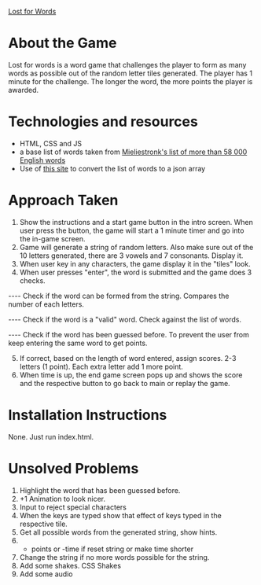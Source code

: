 [Lost for Words](https://artylope.github.io/lostforwords/)

# About the Game

Lost for words is a word game that challenges the player to form as many words as possible out of the random letter tiles generated. The player has 1 minute for the challenge. The longer the word, the more points the player is awarded.

# Technologies and resources

- HTML, CSS and JS
- a base list of words taken from [Mieliestronk's list of more than 58 000 English words](http://www.mieliestronk.com/wordlist.html) 
- Use of [this site](http://www.convertcsv.com/csv-to-json.htm) to convert the list of words to a json array

# Approach Taken
1. Show the instructions and a start game button in the intro screen. When user press the button, the game will start a 1 minute timer and go into the in-game screen. 
2. Game will generate a string of random letters. Also make sure out of the 10 letters generated, there are 3 vowels and 7 consonants. Display it.
3. When user key in any characters, the game display it in the "tiles" look.
4. When user presses "enter", the word is submitted and the game does 3 checks.

---- Check if the word can be formed from the string. Compares the number of each letters. 


---- Check if the word is a "valid" word. Check against the list of words. 


---- Check if the word has been guessed before. To prevent the user from keep entering the same word to get points. 


5. If correct, based on the length of word entered, assign scores. 2-3 letters (1 point). Each extra letter add 1 more point.
6. When time is up, the end game screen pops up and shows the score and the respective button to go back to main or replay the game. 

# Installation Instructions 
None. Just run index.html.

# Unsolved Problems
1. Highlight the word that has been guessed before. 
2. +1 Animation to look nicer. 
3. Input to reject special characters
4. When the keys are typed show that effect of keys typed in the respective tile.
5. Get all possible words from the generated string, show hints.
6. - points or -time if reset string or make time shorter 
7. Change the string if no more words possible for the string.
8. Add some shakes. CSS Shakes
9. Add some audio



